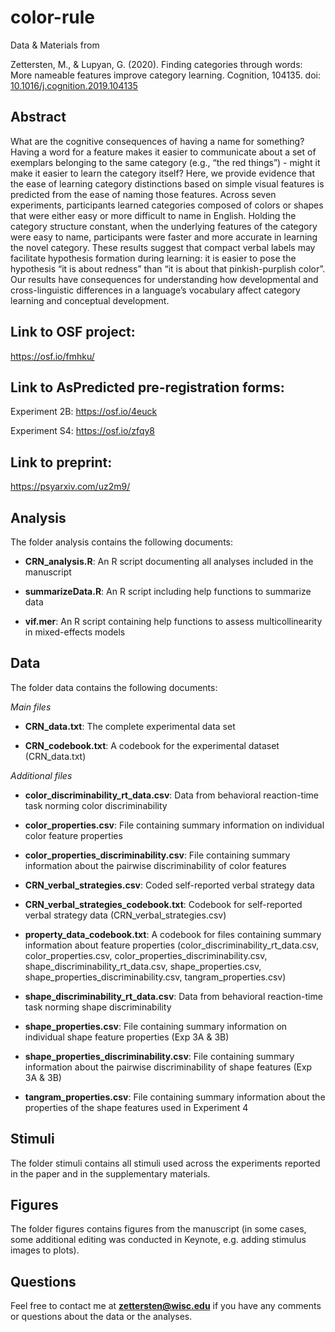 # color-rule
Data &amp; Materials from

Zettersten, M., & Lupyan, G. (2020). Finding categories through words: More nameable features improve category learning. Cognition, 104135. doi: [10.1016/j.cognition.2019.104135](https://doi.org/10.1016/j.cognition.2019.104135)

## Abstract

What are the cognitive consequences of having a name for something? Having a word for a feature makes it easier to communicate about a set of exemplars belonging to the same category (e.g., “the red things”) - might it make it easier to learn the category itself? Here, we provide evidence that the ease of learning category distinctions based on simple visual features is predicted from the ease of naming those features. Across seven experiments, participants learned categories composed of colors or shapes that were either easy or more difficult to name in English. Holding the category structure constant, when the underlying features of the category were easy to name, participants were faster and more accurate in learning the novel category. These results suggest that compact verbal labels may facilitate hypothesis formation during learning: it is easier to pose the hypothesis “it is about redness” than “it is about that pinkish-purplish color”. Our results have consequences for understanding how developmental and cross-linguistic differences in a language’s vocabulary affect category learning and conceptual development.

## Link to OSF project:

https://osf.io/fmhku/

## Link to AsPredicted pre-registration forms:

Experiment 2B: https://osf.io/4euck

Experiment S4: https://osf.io/zfqy8

## Link to preprint:

https://psyarxiv.com/uz2m9/

## Analysis

The folder analysis contains the following documents:

- **CRN_analysis.R**: An R script documenting all analyses included in the manuscript

- **summarizeData.R**: An R script including help functions to summarize data

- **vif.mer**: An R script containing help functions to assess multicollinearity in mixed-effects models

## Data

The folder data contains the following documents:

*Main files*

- **CRN_data.txt**: The complete experimental data set

- **CRN_codebook.txt**: A codebook for the experimental dataset (CRN_data.txt)

*Additional files*

- **color_discriminability_rt_data.csv**: Data from behavioral reaction-time task norming color discriminability

- **color_properties.csv**: File containing summary information on individual color feature properties

- **color_properties_discriminability.csv**: File containing summary information about the pairwise discriminability of color features

- **CRN_verbal_strategies.csv**: Coded self-reported verbal strategy data

- **CRN_verbal_strategies_codebook.txt**: Codebook for self-reported verbal strategy data (CRN_verbal_strategies.csv)

- **property_data_codebook.txt**: A codebook for files containing summary information about feature properties (color_discriminability_rt_data.csv, color_properties.csv, color_properties_discriminability.csv, shape_discriminability_rt_data.csv, shape_properties.csv, shape_properties_discriminability.csv, tangram_properties.csv)

- **shape_discriminability_rt_data.csv**: Data from behavioral reaction-time task norming shape discriminability

- **shape_properties.csv**: File containing summary information on individual shape feature properties (Exp 3A & 3B)

- **shape_properties_discriminability.csv**: File containing summary information about the pairwise discriminability of shape features (Exp 3A & 3B)

- **tangram_properties.csv**: File containing summary information about the properties of the shape features used in Experiment 4

## Stimuli

The folder stimuli contains all stimuli used across the experiments reported in the paper and in the supplementary materials.

## Figures

The folder figures contains figures from the manuscript (in some cases, some additional editing was conducted in Keynote, e.g. adding stimulus images to plots).

## Questions

Feel free to contact me at **zettersten@wisc.edu** if you have any comments or questions about the data or the analyses.

